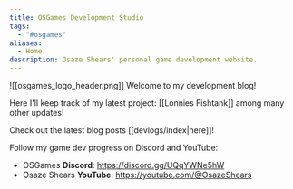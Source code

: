 ```yaml
---
title: OSGames Development Studio
tags:
  - "#osgames"
aliases:
  - Home
description: Osaze Shears' personal game development website.
---
```

![[osgames_logo_header.png]]
Welcome to my development blog!

Here I'll keep track of my latest project: [[Lonnies Fishtank]] among many other updates!

Check out the latest blog posts [[devlogs/index|here]]!

Follow my game dev progress on Discord and YouTube:
- OSGames **Discord**: https://discord.gg/UQqYWNe5hW
- Osaze Shears **YouTube**: https://youtube.com/@OsazeShears

<!--
# Recent Posts

| [[Untitled Alien Game Devlog 3 (2024-10-20)]] |
| --------------------------------------------- |
| [[Untitled Alien Game Devlog 2 (2024-10-13)]] |
| [[Untitled Alien Game Devlog 1 (2024-10-06)]] |

# Untitled Alien Game Devlog
- [[Untitled Alien Game Devlogs]]

-->
